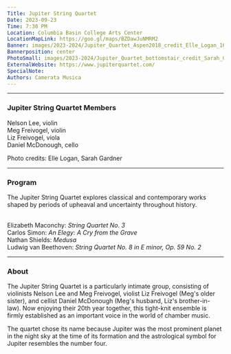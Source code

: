 ```yaml
---
Title: Jupiter String Quartet
Date: 2023-09-23
Time: 7:30 PM
Location: Columbia Basin College Arts Center
LocationMapLink: https://goo.gl/maps/BZDawJuNMRM2
Banner: images/2023-2024/Jupiter_Quartet_Aspen2018_credit_Elle_Logan_16x9_1920.jpg
Bannerposition: center
PhotoSmall: images/2023-2024/Jupiter_Quartet_bottomstair_credit_Sarah_Gardner_4x3_400.jpg
ExternalWebsite: https://www.jupiterquartet.com/
SpecialNote:
Authors: Camerata Musica
---
```


---
### Jupiter String Quartet Members

Nelson Lee, violin <br/>
Meg Freivogel, violin <br/>
Liz Freivogel, viola <br/>
Daniel McDonough, cello <br/>

Photo credits: Elle Logan, Sarah Gardner

---

### Program

The Jupiter String Quartet explores classical and contemporary works shaped by periods of upheaval and uncertainty throughout history.  
<br/>


Elizabeth Maconchy: *String Quartet No. 3* <br/>
Carlos Simon: *An Elegy: A Cry from the Grave* <br/>
Nathan Shields: *Medusa* <br/>
Ludwig van Beethoven: *String Quartet No. 8 in E minor, Op. 59 No. 2* <br/>

---

### About

The Jupiter String Quartet is a particularly intimate group, consisting of violinists Nelson Lee and Meg Freivogel, violist Liz Freivogel (Meg's older sister), and cellist Daniel McDonough (Meg's husband, Liz's brother-in-law). Now enjoying their 20th year together, this tight-knit ensemble is firmly established as an important voice in the world of chamber music.

The quartet chose its name because Jupiter was the most prominent planet in the night sky at the time of its formation and the astrological symbol for Jupiter resembles the number four. 

